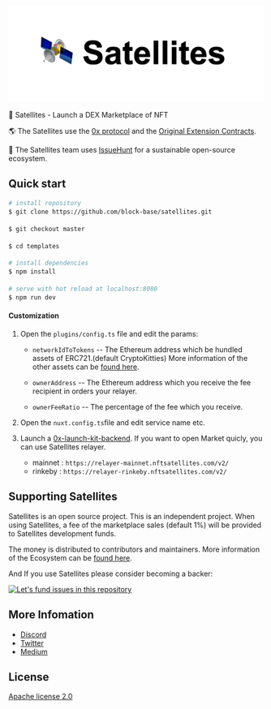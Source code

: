 
![Satellites screenshot](./resources/repository/top.png)

:tada: Satellites - Launch a DEX Marketplace of NFT

:earth_americas: The Satellites use the [0x protocol](https://0x.org/) and the [Original Extension Contracts](https://medium.com/blockbase/development-of-new-0x-extensions-passer-and-distributor-contract-4b169ad8c607).

:mega: The Satellites team uses [IssueHunt](https://issuehunt.io/) for a sustainable open-source ecosystem.

## Quick start

``` bash
# install repository
$ git clone https://github.com/block-base/satellites.git

$ git checkout master

$ cd templates

# install dependencies
$ npm install

# serve with hot reload at localhost:8080
$ npm run dev
```

#### Customization
1. Open the `plugins/config.ts` file and edit the params:

    - `networkIdToTokens` -- The Ethereum address which be hundled assets of ERC721.(default CryptoKitties) More information of the other assets can be [found here](https://github.com/block-base/satellites/wiki/ERC721-Asset-List).

    - `ownerAddress` -- The Ethereum address which you receive the fee recipient in orders your relayer.

    - `ownerFeeRatio` -- The percentage of the fee which you receive.

2. Open the `nuxt.config.ts`file and edit service name etc.

3. Launch a [0x-launch-kit-backend](https://github.com/0xProject/0x-launch-kit-backend). If you want to open Market quicly, you can use Satellites relayer.
    -  mainnet : `https://relayer-mainnet.nftsatellites.com/v2/`
    - rinkeby : `https://relayer-rinkeby.nftsatellites.com/v2/`


## Supporting Satellites
Satellites is an open source project. This is an independent project.
When using Satellites, a fee of the marketplace sales (default 1%) will be provided to Satellites development funds.

The money is distributed to contributors and maintainers.
More information of the Ecosystem can be [found here](https://github.com/block-base/satellites/wiki/Ecosystem).

And If you use Satellites please consider becoming a backer:

[![Let's fund issues in this repository](https://issuehunt.io/static/embed/issuehunt-button-v1.svg)](https://issuehunt.io/r/block-base/satellites)

## More Infomation
- [Discord](https://discord.gg/tdTegPC)
- [Twitter](https://twitter.com/satellites_js)
- [Medium](https://medium.com/blockbase)

## License
[Apache license 2.0](./LICENSE)